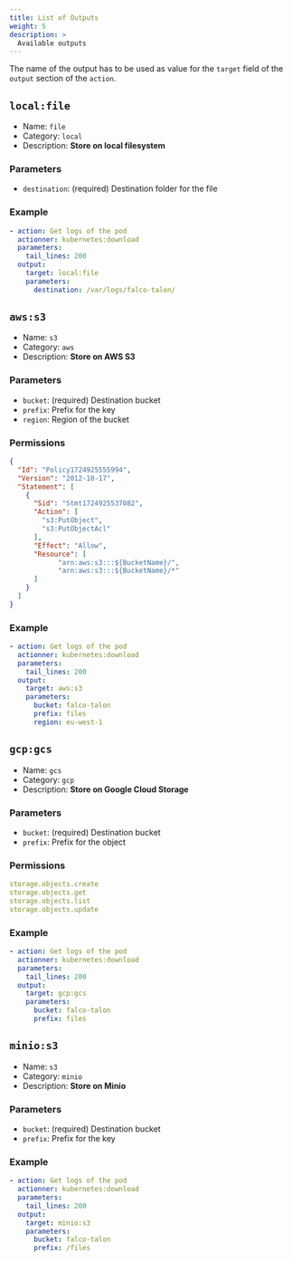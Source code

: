 ```yaml
---
title: List of Outputs
weight: 5
description: >
  Available outputs
---
```


The name of the output has to be used as value for the `target` field of the `output` section of the `action`.

## `local:file`

* Name: `file`
* Category: `local`
* Description: **Store on local filesystem**

### Parameters

* `destination`: (required) Destination folder for the file

### Example

```yaml
- action: Get logs of the pod
  actionner: kubernetes:download
  parameters:
    tail_lines: 200
  output:
    target: local:file
    parameters:
      destination: /var/logs/falco-talon/
```

## `aws:s3`

* Name: `s3`
* Category: `aws`
* Description: **Store on AWS S3**

### Parameters

* `bucket`: (required) Destination bucket
* `prefix`: Prefix for the key
* `region`: Region of the bucket

### Permissions

```json
{
  "Id": "Policy1724925555994",
  "Version": "2012-10-17",
  "Statement": [
    {
      "Sid": "Stmt1724925537082",
      "Action": [
        "s3:PutObject",
        "s3:PutObjectAcl"
      ],
      "Effect": "Allow",
      "Resource": [
            "arn:aws:s3:::${BucketName}/",
            "arn:aws:s3:::${BucketName}/*"
      ]
    }
  ]
}
```

### Example

```yaml
- action: Get logs of the pod
  actionner: kubernetes:download
  parameters:
    tail_lines: 200
  output:
    target: aws:s3
    parameters:
      bucket: falco-talon
      prefix: files
      region: eu-west-1
```

## `gcp:gcs`

* Name: `gcs`
* Category: `gcp`
* Description: **Store on Google Cloud Storage**

### Parameters

* `bucket`: (required) Destination bucket
* `prefix`: Prefix for the object

### Permissions

```yaml
storage.objects.create
storage.objects.get
storage.objects.list
storage.objects.update
```

### Example

```yaml
- action: Get logs of the pod
  actionner: kubernetes:download
  parameters:
    tail_lines: 200
  output:
    target: gcp:gcs
    parameters:
      bucket: falco-talon
      prefix: files
```

## `minio:s3`

* Name: `s3`
* Category: `minio`
* Description: **Store on Minio**

### Parameters

* `bucket`: (required) Destination bucket
* `prefix`: Prefix for the key

### Example

```yaml
- action: Get logs of the pod
  actionner: kubernetes:download
  parameters:
    tail_lines: 200
  output:
    target: minio:s3
    parameters:
      bucket: falco-talon
      prefix: /files
``` 